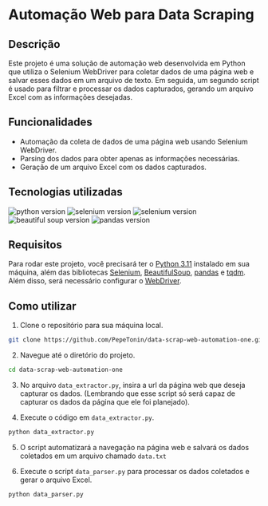 <h1 text-align="center">Automação Web para Data Scraping</h1>

## Descrição

Este projeto é uma solução de automação web desenvolvida em Python que utiliza o Selenium WebDriver para coletar dados de uma página web e salvar esses dados em um arquivo de texto. Em seguida, um segundo script é usado para filtrar e processar os dados capturados, gerando um arquivo Excel com as informações desejadas.

## Funcionalidades

- Automação da coleta de dados de uma página web usando Selenium WebDriver.
- Parsing dos dados para obter apenas as informações necessárias.
- Geração de um arquivo Excel com os dados capturados.

## Tecnologias utilizadas

<img src="https://img.shields.io/badge/Python-3.11.3-blue.svg?style=flat-square" alt="python version">
<img src="https://img.shields.io/badge/selenium-4.13.0-green.svg?style=flat-square" alt="selenium version">
<img src="https://img.shields.io/badge/webDriver-4.0.1-green.svg?style=flat-square" alt="selenium version">
<img src="https://img.shields.io/badge/Beautiful_Soup-4.12.2-blue.svg?style=flat-square" alt="beautiful soup version">
<img src="https://img.shields.io/badge/pandas-2.0.1-blue.svg?style=flat-square" alt="pandas version">

## Requisitos

Para rodar este projeto, você precisará ter o [Python 3.11](https://www.python.org/) instalado em sua máquina, além das bibliotecas [Selenium](https://selenium-python.readthedocs.io/), [BeautifulSoup](https://beautiful-soup-4.readthedocs.io/en/latest/#installing-beautiful-soup), [pandas](https://pandas.pydata.org/docs/#) e [tqdm](https://tqdm.github.io). Além disso, será necessário configurar o [WebDriver](https://selenium-python.readthedocs.io/api.html).

## Como utilizar

1. Clone o repositório para sua máquina local.

```bash
git clone https://github.com/PepeTonin/data-scrap-web-automation-one.git
```

2. Navegue até o diretório do projeto.

```bash
cd data-scrap-web-automation-one
```

3. No arquivo ``data_extractor.py``, insira a url da página web que deseja capturar os dados. (Lembrando que esse script só será capaz de capturar os dados da página que ele foi planejado).

4. Execute o código em ``data_extractor.py``.

```bash
python data_extractor.py
```

5. O script automatizará a navegação na página web e salvará os dados coletados em um arquivo chamado ``data.txt``

6. Execute o script ``data_parser.py`` para processar os dados coletados e gerar o arquivo Excel.

```bash
python data_parser.py
```